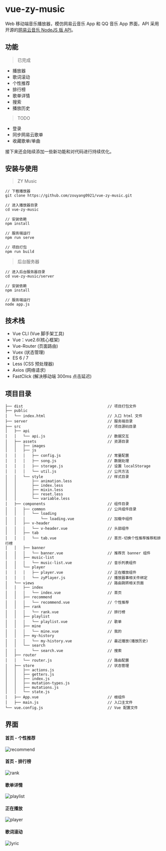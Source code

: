 # vue-zy-music

Web 移动端音乐播放器，模仿网易云音乐 App 和 QQ 音乐 App 界面，API 采用开源的[网易云音乐 NodeJS 版 API](https://binaryify.github.io/NeteaseCloudMusicApi)。

## 功能

> 已完成

- 播放器
- 歌词滚动
- 个性推荐
- 排行榜
- 歌单详情
- 搜索
- 播放历史

> TODO

- 登录
- 同步网易云歌单
- 收藏歌单/单曲

接下来还会陆续添加一些新功能和对代码进行持续优化。

## 安装与使用

> ZY Music

```
// 下载播放器
git clone https://github.com/zouyang0921/vue-zy-music.git

// 进入播放器目录
cd vue-zy-music

// 安装依赖
npm install

// 服务端运行
npm run serve

// 项目打包
npm run build
```

> 后台服务器

```
// 进入后台服务器目录
cd vue-zy-music/server

// 安装依赖
npm install

// 服务端运行
node app.js
```

## 技术栈

- Vue CLI (Vue 脚手架工具)
- Vue：vue2.6(核心框架)
- Vue-Router (页面路由)
- Vuex (状态管理)
- ES 6 / 7
- Less (CSS 预处理器)
- Axios (网络请求)
- FastClick (解决移动端 300ms 点击延迟)

## 项目目录

```
├── dist                                      // 项目打包文件
├── public
│   └── index.html                            // 入口 html 文件
├── server                                    // 服务端目录
├── src                                       // 项目源码目录
│   ├── api
│   │   └── api.js                            // 数据交互
│   ├── assets                                // 资源目录
│   │   ├── images
│   │   ├── js
│   │   │   ├── config.js                     // 常量配置
│   │   │   ├── song.js                       // 数据处理
│   │   │   ├── storage.js                    // 设置 localStorage
│   │   │   └── util.js                       // 公共方法
│   │   └── style                             // 样式目录
│   │       ├── animation.less
│   │       ├── index.less
│   │       ├── mixin.less
│   │       ├── reset.less
│   │       └── variable.less
│   ├── components                            // 组件目录
│   │   ├── common                            // 公共组件目录
│   │   │   └── loading
│   │   │       └── loading.vue               // 加载中组件
│   │   ├── v-header
│   │   │   └── v-header.vue                  // 头部组件
│   │   ├── tab
│   │   │   └── tab.vue                       // 首页-切换个性推荐推荐和排行榜
│   │   ├── banner
│   │   │   └── banner.vue                    // 推荐页 banner 组件
│   │   ├── music-list
│   │   │   └── music-list.vue                // 音乐列表组件
│   │   └── player
│   │   │   ├── player.vue                    // 正在播放组件
│   │   │   └── zyPlayer.js                   // 播放器事相关件绑定
│   └── views                                 // 路由跳转相关页面
│   │   ├── index
│   │   │   └── index.vue                     // 首页
│   │   ├── recommend
│   │   │   └── recommend.vue                 // 个性推荐
│   │   ├── rank
│   │   │   └── rank.vue                      // 排行榜
│   │   ├── playlist
│   │   │   └── playlist.vue                  // 歌单
│   │   ├── mine
│   │   │   └── mine.vue                      // 我的
│   │   ├── my-history
│   │   │   └── my-history.vue                // 最近播放(播放历史)
│   │   └── search
│   │       └── search.vue                    // 搜索
│   ├── router
│   │   └── router.js                         // 路由配置
│   ├── store                                 // 状态管理
│   │   ├── actions.js
│   │   ├── getters.js
│   │   ├── index.js
│   │   ├── mutation-types.js
│   │   ├── mutations.js
│   │   └── state.js
│   ├── App.vue                               // 根组件
│   ├── main.js                               // 入口主文件
└── vue.config.js                             // Vue 配置文件
```

## 界面

#### 首页 - 个性推荐

![recommend](./screen_shot/recommend.jpg)



#### 首页 - 排行榜

![rank](./screen_shot/rank.jpg)



#### 歌单详情

![playlist](./screen_shot/playlist.jpg)



#### 正在播放

![player](./screen_shot/player.jpg)



#### 歌词滚动

![lyric](/Users/zouyang/Project/vue-zy-music/screen_shot/lyric.jpg)
